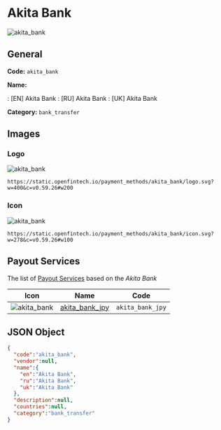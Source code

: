 
# Akita Bank 
![akita_bank](https://static.openfintech.io/payment_methods/akita_bank/logo.svg?w=400&c=v0.59.26#w200)  

## General 
**Code:** `akita_bank` 
 
**Name:** 
 
:	[EN] Akita Bank 
:	[RU] Akita Bank 
:	[UK] Akita Bank 
 
**Category:** `bank_transfer` 
 

## Images 

### Logo 
![akita_bank](https://static.openfintech.io/payment_methods/akita_bank/logo.svg?w=400&c=v0.59.26#w200)  

```
https://static.openfintech.io/payment_methods/akita_bank/logo.svg?w=400&c=v0.59.26#w200
```  

### Icon 
![akita_bank](https://static.openfintech.io/payment_methods/akita_bank/icon.svg?w=278&c=v0.59.26#w100)  

```
https://static.openfintech.io/payment_methods/akita_bank/icon.svg?w=278&c=v0.59.26#w100
```  

## Payout Services 
 
The list of [Payout Services](/payout-services/) based on the _Akita Bank_ 

|Icon|Name|Code| 
|:---:|:---:|:---:| 
|![akita_bank](https://static.openfintech.io/payout_methods/akita_bank/icon.svg?w=278&c=v0.59.26#w40) |[akita_bank_jpy](/payout-services/akita_bank_jpy/)|`akita_bank_jpy`| 
 

## JSON Object 

```json
{
  "code":"akita_bank",
  "vendor":null,
  "name":{
    "en":"Akita Bank",
    "ru":"Akita Bank",
    "uk":"Akita Bank"
  },
  "description":null,
  "countries":null,
  "category":"bank_transfer"
}
```  
